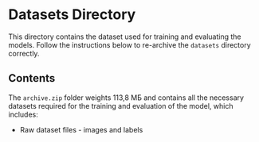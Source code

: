 # Datasets Directory

This directory contains the dataset used for training and evaluating the models. Follow the instructions below to re-archive the `datasets` directory correctly.

## Contents
The `archive.zip` folder weights 113,8 МБ and contains all the necessary datasets required for the training and evaluation of the model, which includes:

- Raw dataset files - images and labels 